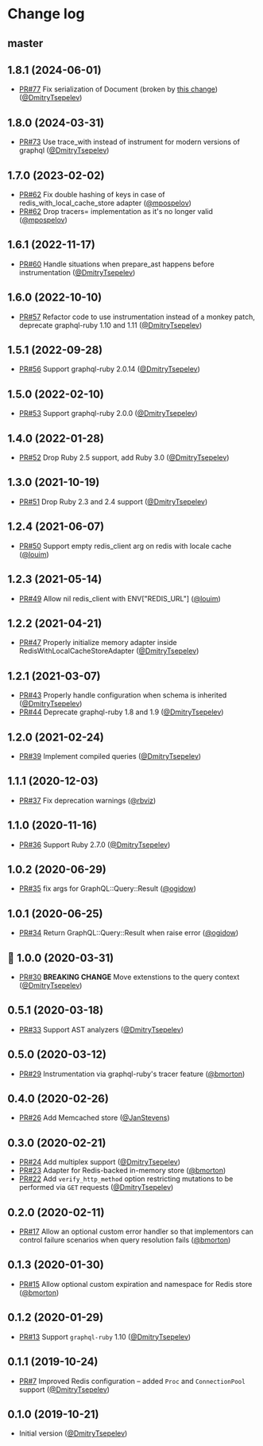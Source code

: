 # Change log

## master

## 1.8.1 (2024-06-01)

- [PR#77](https://github.com/DmitryTsepelev/graphql-ruby-persisted_queries/pull/77)
Fix serialization of Document (broken by [this change](https://github.com/rmosolgo/graphql-ruby/commit/7de7a1f98d4299abc1fb7deb5ca0ed2190867ab6)) ([@DmitryTsepelev][])

## 1.8.0 (2024-03-31)

- [PR#73](https://github.com/DmitryTsepelev/graphql-ruby-persisted_queries/pull/73)
Use trace_with instead of instrument for modern versions of graphql ([@DmitryTsepelev][])

## 1.7.0 (2023-02-02)

- [PR#62](https://github.com/DmitryTsepelev/graphql-ruby-persisted_queries/pull/62)
Fix double hashing of keys in case of redis_with_local_cache_store adapter ([@mpospelov][])
- [PR#62](https://github.com/DmitryTsepelev/graphql-ruby-persisted_queries/pull/62) Drop tracers= implementation as it's no longer valid ([@mpospelov][])

## 1.6.1 (2022-11-17)

- [PR#60](https://github.com/DmitryTsepelev/graphql-ruby-persisted_queries/pull/60)
Handle situations when prepare_ast happens before instrumentation ([@DmitryTsepelev][])

## 1.6.0 (2022-10-10)

- [PR#57](https://github.com/DmitryTsepelev/graphql-ruby-persisted_queries/pull/57) Refactor code to use instrumentation instead of a monkey patch, deprecate graphql-ruby 1.10 and 1.11 ([@DmitryTsepelev][])

## 1.5.1 (2022-09-28)

- [PR#56](https://github.com/DmitryTsepelev/graphql-ruby-persisted_queries/pull/56) Support graphql-ruby 2.0.14 ([@DmitryTsepelev][])

## 1.5.0 (2022-02-10)

- [PR#53](https://github.com/DmitryTsepelev/graphql-ruby-persisted_queries/pull/53) Support graphql-ruby 2.0.0 ([@DmitryTsepelev][])

## 1.4.0 (2022-01-28)

- [PR#52](https://github.com/DmitryTsepelev/graphql-ruby-persisted_queries/pull/52) Drop Ruby 2.5 support, add Ruby 3.0 ([@DmitryTsepelev][])

## 1.3.0 (2021-10-19)

- [PR#51](https://github.com/DmitryTsepelev/graphql-ruby-persisted_queries/pull/51) Drop Ruby 2.3 and 2.4 support ([@DmitryTsepelev][])

## 1.2.4 (2021-06-07)

- [PR#50](https://github.com/DmitryTsepelev/graphql-ruby-persisted_queries/pull/50) Support empty redis_client arg on redis with locale cache ([@louim][])

## 1.2.3 (2021-05-14)

- [PR#49](https://github.com/DmitryTsepelev/graphql-ruby-persisted_queries/pull/49) Allow nil redis_client with ENV["REDIS_URL"] ([@louim][])

## 1.2.2 (2021-04-21)

- [PR#47](https://github.com/DmitryTsepelev/graphql-ruby-persisted_queries/pull/47) Properly initialize memory adapter inside RedisWithLocalCacheStoreAdapter ([@DmitryTsepelev][])

## 1.2.1 (2021-03-07)

- [PR#43](https://github.com/DmitryTsepelev/graphql-ruby-persisted_queries/pull/43) Properly handle configuration when schema is inherited ([@DmitryTsepelev][])
- [PR#44](https://github.com/DmitryTsepelev/graphql-ruby-persisted_queries/pull/44) Deprecate graphql-ruby 1.8 and 1.9  ([@DmitryTsepelev][])

## 1.2.0 (2021-02-24)

- [PR#39](https://github.com/DmitryTsepelev/graphql-ruby-persisted_queries/pull/39) Implement compiled queries  ([@DmitryTsepelev][])

## 1.1.1 (2020-12-03)

- [PR#37](https://github.com/DmitryTsepelev/graphql-ruby-persisted_queries/pull/37) Fix deprecation warnings ([@rbviz][])

## 1.1.0 (2020-11-16)

- [PR#36](https://github.com/DmitryTsepelev/graphql-ruby-persisted_queries/pull/36) Support Ruby 2.7.0 ([@DmitryTsepelev][])

## 1.0.2 (2020-06-29)

- [PR#35](https://github.com/DmitryTsepelev/graphql-ruby-persisted_queries/pull/35) fix args for GraphQL::Query::Result ([@ogidow][])

## 1.0.1 (2020-06-25)

- [PR#34](https://github.com/DmitryTsepelev/graphql-ruby-persisted_queries/pull/34) Return GraphQL::Query::Result when raise error ([@ogidow][])

## 🥳 1.0.0 (2020-03-31)

- [PR#30](https://github.com/DmitryTsepelev/graphql-ruby-persisted_queries/pull/30) **BREAKING CHANGE** Move extenstions to the query context ([@DmitryTsepelev][])

## 0.5.1 (2020-03-18)

- [PR#33](https://github.com/DmitryTsepelev/graphql-ruby-persisted_queries/pull/33) Support AST analyzers ([@DmitryTsepelev][])

## 0.5.0 (2020-03-12)

- [PR#29](https://github.com/DmitryTsepelev/graphql-ruby-persisted_queries/pull/29) Instrumentation via graphql-ruby's tracer feature ([@bmorton][])

## 0.4.0 (2020-02-26)

- [PR#26](https://github.com/DmitryTsepelev/graphql-ruby-persisted_queries/pull/26) Add Memcached store ([@JanStevens][])

## 0.3.0 (2020-02-21)

- [PR#24](https://github.com/DmitryTsepelev/graphql-ruby-persisted_queries/pull/24) Add multiplex support ([@DmitryTsepelev][])
- [PR#23](https://github.com/DmitryTsepelev/graphql-ruby-persisted_queries/pull/23) Adapter for Redis-backed in-memory store ([@bmorton][])
- [PR#22](https://github.com/DmitryTsepelev/graphql-ruby-persisted_queries/pull/22) Add `verify_http_method` option restricting mutations to be performed via `GET` requests ([@DmitryTsepelev][])

## 0.2.0 (2020-02-11)

- [PR#17](https://github.com/DmitryTsepelev/graphql-ruby-persisted_queries/pull/17) Allow an optional custom error handler so that implementors can control failure scenarios when query resolution fails ([@bmorton][])

## 0.1.3 (2020-01-30)

- [PR#15](https://github.com/DmitryTsepelev/graphql-ruby-persisted_queries/pull/15) Allow optional custom expiration and namespace for Redis store ([@bmorton][])

## 0.1.2 (2020-01-29)

- [PR#13](https://github.com/DmitryTsepelev/graphql-ruby-persisted_queries/pull/13) Support `graphql-ruby` 1.10 ([@DmitryTsepelev][])

## 0.1.1 (2019-10-24)

- [PR#7](https://github.com/DmitryTsepelev/graphql-ruby-persisted_queries/pull/7) Improved Redis configuration – added `Proc` and `ConnectionPool` support ([@DmitryTsepelev][])

## 0.1.0 (2019-10-21)

- Initial version ([@DmitryTsepelev][])

[@DmitryTsepelev]: https://github.com/DmitryTsepelev
[@bmorton]: https://github.com/bmorton
[@JanStevens]: https://github.com/JanStevens
[@ogidow]: https://github.com/ogidow
[@rbviz]: https://github.com/rbviz
[@louim]: https://github.com/louim
[@mpospelov]: https://github.com/mpospelov
